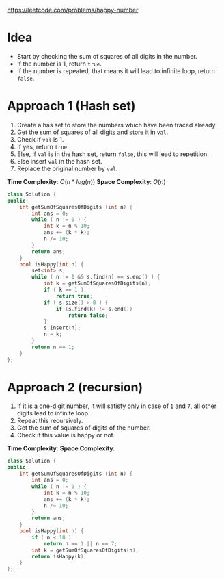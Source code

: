 https://leetcode.com/problems/happy-number

# Idea

- Start by checking the sum of squares of all digits in the number.
- If the number is 1, return `true`.
- If the number is repeated, that means it will lead to infinite loop, return `false`.

# Approach 1 (Hash set)

1. Create a has set to store the numbers which have been traced already.
2. Get the sum of squares of all digits and store it in `val`.
3. Check if `val` is $1$.
4. If yes, return `true`.
5. Else, if `val` is in the hash set, return `false`, this will lead to repetition.
6. Else insert `val` in the hash set.
7. Replace the original number by `val`.

**Time Complexity**: $O(n * log(n))$
**Space Complexity**: $O(n)$

```cpp
class Solution {
public:
    int getSumOfSquaresOfDigits (int n) {
        int ans = 0;
        while ( n != 0 ) {
            int k = n % 10;
            ans += (k * k);
            n /= 10;
        }
        return ans;
    }
    bool isHappy(int n) {
        set<int> s;
        while ( n != 1 && s.find(n) == s.end() ) {
            int k = getSumOfSquaresOfDigits(n);
            if ( k == 1 )
                return true;
            if ( s.size() > 0 ) {
                if (s.find(k) != s.end())
                    return false;
            }
            s.insert(n);
            n = k;
        }
        return n == 1;
    }
};
```

# Approach 2 (recursion)

1. If it is a one-digit number, it will satisfy only in case of `1` and `7`, all other digits lead to infinite loop.
2. Repeat this recursively.
3. Get the sum of squares of digits of the number.
4. Check if this value is happy or not.

**Time Complexity**: 
**Space Complexity**: 

```cpp
class Solution {
public:
    int getSumOfSquaresOfDigits (int n) {
        int ans = 0;
        while ( n != 0 ) {
            int k = n % 10;
            ans += (k * k);
            n /= 10;
        }
        return ans;
    }
    bool isHappy(int n) {
        if ( n < 10 )
            return n == 1 || n == 7;
        int k = getSumOfSquaresOfDigits(n);
        return isHappy(k);
    }
};
```